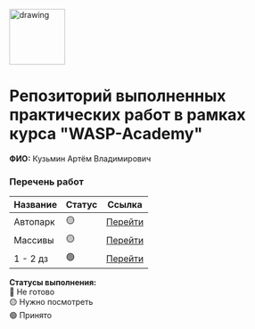 <a href="https://wasp-academy.com"><img src="https://wasp-academy.com/Resources/wasp-logo.png" alt="drawing" width="100"/></a>

# Репозиторий выполненных практических работ в рамках курса "WASP-Academy"
**ФИО:** Кузьмин Артём Владимирович
 
### Перечень работ

Название          | Статус | Ссылка
------------------|--------|--------
Автопарк          | 🟡    | <a href="https://github.com/Sailats/WASP_HomeWork/tree/main/dzClass">Перейти</a>
Массивы           | 🟡    | <a href="https://github.com/Sailats/wasp_homework2">Перейти</a>
1 - 2 дз          | 🟢    | <a href="https://github.com/Sailats/ForWasp/tree/main/test">Перейти</a>

**Статусы выполнения:** <br>
🔴 Не готово <br>
🟡 Нужно посмотреть <br>
🟢 Принято <br>
